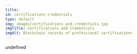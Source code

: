```yaml
--- 
title: 
id: certifications-credentials
type: default
img: images/certifications_and_credentials.jpg
imgTitle: Certifications and Credentials
imgAlt: Blockchain records of professional certifications
---
```


undefined

